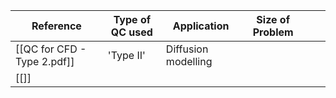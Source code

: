 | Reference                   | Type of QC used | Application         | Size of Problem |     |     |
| --------------------------- | --------------- | ------------------- | --------------- | --- | --- |
| [[QC for CFD - Type 2.pdf]] | 'Type II'       | Diffusion modelling |                 |     |     |
| [[]]                            |                 |                     |                 |     |     |
